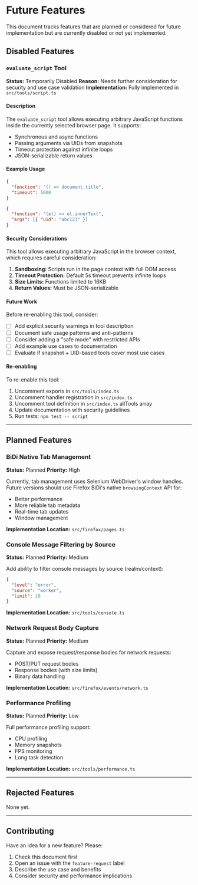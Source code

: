 # Future Features

This document tracks features that are planned or considered for future implementation but are currently disabled or not yet implemented.

## Disabled Features

### `evaluate_script` Tool

**Status:** Temporarily Disabled
**Reason:** Needs further consideration for security and use case validation
**Implementation:** Fully implemented in `src/tools/script.ts`

#### Description

The `evaluate_script` tool allows executing arbitrary JavaScript functions inside the currently selected browser page. It supports:

- Synchronous and async functions
- Passing arguments via UIDs from snapshots
- Timeout protection against infinite loops
- JSON-serializable return values

#### Example Usage

```json
{
  "function": "() => document.title",
  "timeout": 5000
}
```

```json
{
  "function": "(el) => el.innerText",
  "args": [{ "uid": "abc123" }]
}
```

#### Security Considerations

This tool allows executing arbitrary JavaScript in the browser context, which requires careful consideration:

1. **Sandboxing:** Scripts run in the page context with full DOM access
2. **Timeout Protection:** Default 5s timeout prevents infinite loops
3. **Size Limits:** Functions limited to 16KB
4. **Return Values:** Must be JSON-serializable

#### Future Work

Before re-enabling this tool, consider:

- [ ] Add explicit security warnings in tool description
- [ ] Document safe usage patterns and anti-patterns
- [ ] Consider adding a "safe mode" with restricted APIs
- [ ] Add example use cases to documentation
- [ ] Evaluate if snapshot + UID-based tools cover most use cases

#### Re-enabling

To re-enable this tool:

1. Uncomment exports in `src/tools/index.ts`
2. Uncomment handler registration in `src/index.ts`
3. Uncomment tool definition in `src/index.ts` allTools array
4. Update documentation with security guidelines
5. Run tests: `npm test -- script`

---

## Planned Features

### BiDi Native Tab Management

**Status:** Planned
**Priority:** High

Currently, tab management uses Selenium WebDriver's window handles. Future versions should use Firefox BiDi's native `browsingContext` API for:

- Better performance
- More reliable tab metadata
- Real-time tab updates
- Window management

**Implementation Location:** `src/firefox/pages.ts`

### Console Message Filtering by Source

**Status:** Planned
**Priority:** Medium

Add ability to filter console messages by source (realm/context):

```json
{
  "level": "error",
  "source": "worker",
  "limit": 10
}
```

**Implementation Location:** `src/tools/console.ts`

### Network Request Body Capture

**Status:** Planned
**Priority:** Medium

Capture and expose request/response bodies for network requests:

- POST/PUT request bodies
- Response bodies (with size limits)
- Binary data handling

**Implementation Location:** `src/firefox/events/network.ts`

### Performance Profiling

**Status:** Planned
**Priority:** Low

Full performance profiling support:

- CPU profiling
- Memory snapshots
- FPS monitoring
- Long task detection

**Implementation Location:** `src/tools/performance.ts`

---

## Rejected Features

None yet.

---

## Contributing

Have an idea for a new feature? Please:

1. Check this document first
2. Open an issue with the `feature-request` label
3. Describe the use case and benefits
4. Consider security and performance implications
